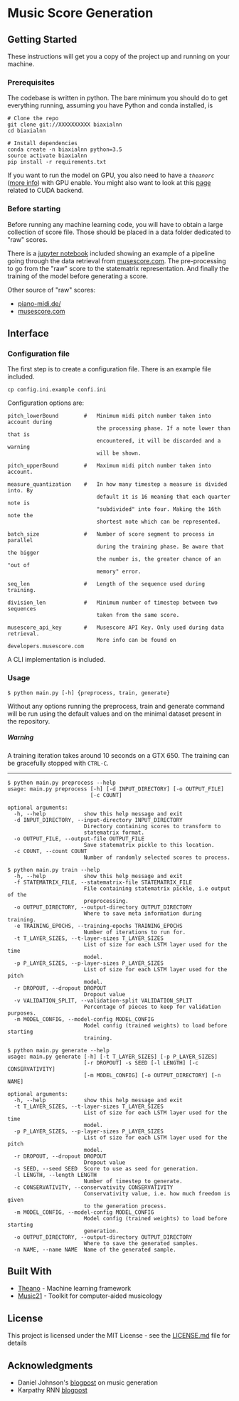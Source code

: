 # Music Score Generation

## Getting Started

These instructions will get you a copy of the project up and running on your machine.

### Prerequisites

The codebase is written in python. The bare minimum you should do to get everything running, assuming you have Python and conda installed, is

```shell
# Clone the repo
git clone git://XXXXXXXXXX biaxialnn
cd biaxialnn

# Install dependencies
conda create -n biaxialnn python=3.5
source activate biaxialnn
pip install -r requirements.txt
```

If you want to run the model on GPU, you also need to have a _```theanorc```_ ([more info](http://deeplearning.net/software/theano/library/config.html)) with GPU enable. You might also want to look at this [page](http://deeplearning.net/software/theano/tutorial/using_gpu.html) related to CUDA backend.

### Before starting

Before running any machine learning code, you will have to obtain a large collection of score file. Those should be placed in a data folder dedicated to "raw" scores.

There is a [jupyter notebook]() included showing an example of a pipeline going through the data retrieval from [musescore.com](http://musescore.com/). The pre-processing to go from the "raw" score to the statematrix representation. And finally the training of the model before generating a score.

Other source of "raw" scores:
- [piano-midi.de/](http://www.piano-midi.de/)
- [musescore.com](ttp://www.musescore.com)

## Interface

### Configuration file

The first step is to create a configuration file. There is an example file included.

```
cp config.ini.example confi.ini
```

Configuration options are:

```
pitch_lowerBound        #   Minimum midi pitch number taken into account during 
                            the processing phase. If a note lower than that is 
                            encountered, it will be discarded and a warning 
                            will be shown.

pitch_upperBound        #   Maximum midi pitch number taken into account.

measure_quantization    #   In how many timestep a measure is divided into. By
                            default it is 16 meaning that each quarter note is
                            "subdivided" into four. Making the 16th note the 
                            shortest note which can be represented.

batch_size              #   Number of score segment to process in parallel
                            during the training phase. Be aware that the bigger
                            the number is, the greater chance of an "out of 
                            memory" error.

seq_len                 #   Length of the sequence used during training.       

division_len            #   Minimum number of timestep between two sequences 
                            taken from the same score.

musescore_api_key       #   Musescore API Key. Only used during data retrieval.
                            More info can be found on developers.musescore.com
```
A CLI implementation is included.

### Usage


```shell
$ python main.py [-h] {preprocess, train, generate}
```

Without any options running the preprocess, train and generate command will be
run using the default values and on the minimal dataset present in the repository.

##### Warning
A training iteration takes around 10 seconds on a GTX 650. The training can be
gracefully stopped with ```CTRL-C```.

-------------

```shell
$ python main.py preprocess --help
usage: main.py preprocess [-h] [-d INPUT_DIRECTORY] [-o OUTPUT_FILE]
                          [-c COUNT]

optional arguments:
  -h, --help            show this help message and exit
  -d INPUT_DIRECTORY, --input-directory INPUT_DIRECTORY
                        Directory containing scores to transform to
                        statematrix format.
  -o OUTPUT_FILE, --output-file OUTPUT_FILE
                        Save statematrix pickle to this location.
  -c COUNT, --count COUNT
                        Number of randomly selected scores to process.
```


```shell
$ python main.py train --help                    
  -h, --help            show this help message and exit
  -f STATEMATRIX_FILE, --statematrix-file STATEMATRIX_FILE
                        File containing statematrix pickle, i.e output of the
                        preprocessing.
  -o OUTPUT_DIRECTORY, --output-directory OUTPUT_DIRECTORY
                        Where to save meta information during training.
  -e TRAINING_EPOCHS, --training-epochs TRAINING_EPOCHS
                        Number of iterations to run for.
  -t T_LAYER_SIZES, --t-layer-sizes T_LAYER_SIZES
                        List of size for each LSTM layer used for the time
                        model.
  -p P_LAYER_SIZES, --p-layer-sizes P_LAYER_SIZES
                        List of size for each LSTM layer used for the pitch
                        model.
  -r DROPOUT, --dropout DROPOUT
                        Dropout value
  -v VALIDATION_SPLIT, --validation-split VALIDATION_SPLIT
                        Percentage of pieces to keep for validation purposes.
  -m MODEL_CONFIG, --model-config MODEL_CONFIG
                        Model config (trained weights) to load before starting
                        training.
```

```shell
$ python main.py generate --help
usage: main.py generate [-h] [-t T_LAYER_SIZES] [-p P_LAYER_SIZES]
                        [-r DROPOUT] -s SEED [-l LENGTH] [-c CONSERVATIVITY]
                        [-m MODEL_CONFIG] [-o OUTPUT_DIRECTORY] [-n NAME]

optional arguments:
  -h, --help            show this help message and exit
  -t T_LAYER_SIZES, --t-layer-sizes T_LAYER_SIZES
                        List of size for each LSTM layer used for the time
                        model.
  -p P_LAYER_SIZES, --p-layer-sizes P_LAYER_SIZES
                        List of size for each LSTM layer used for the pitch
                        model.
  -r DROPOUT, --dropout DROPOUT
                        Dropout value
  -s SEED, --seed SEED  Score to use as seed for generation.
  -l LENGTH, --length LENGTH
                        Number of timestep to generate.
  -c CONSERVATIVITY, --conservativity CONSERVATIVITY
                        Conservativity value, i.e. how much freedom is given
                        to the generation process.
  -m MODEL_CONFIG, --model-config MODEL_CONFIG
                        Model config (trained weights) to load before starting
                        generation.
  -o OUTPUT_DIRECTORY, --output-directory OUTPUT_DIRECTORY
                        Where to save the generated samples.
  -n NAME, --name NAME  Name of the generated sample.
```

## Built With

* [Theano](http://www.deeplearning.net/software/theano/) - Machine learning framework
* [Music21](http://web.mit.edu/music21/) - Toolkit for computer-aided musicology

## License

This project is licensed under the MIT License - see the [LICENSE.md](LICENSE.md) file for details

## Acknowledgments

* Daniel Johnson's [blogpost](http://www.hexahedria.com/2015/08/03/composing-music-with-recurrent-neural-networks/) on music generation
* Karpathy RNN [blogpost](https://karpathy.github.io/2015/05/21/rnn-effectiveness/)